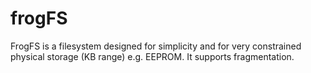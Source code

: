 # frogFS
FrogFS is a filesystem designed for simplicity and for very constrained physical storage (KB range) e.g. EEPROM. It supports fragmentation.
